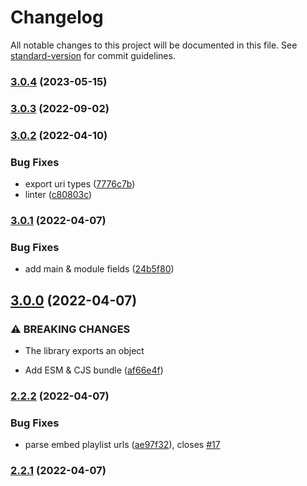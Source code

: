 # Changelog

All notable changes to this project will be documented in this file. See [standard-version](https://github.com/conventional-changelog/standard-version) for commit guidelines.

### [3.0.4](https://github.com/TooTallNate/spotify-uri/compare/v3.0.3...v3.0.4) (2023-05-15)

### [3.0.3](https://github.com/TooTallNate/spotify-uri/compare/v3.0.2...v3.0.3) (2022-09-02)

### [3.0.2](https://github.com/TooTallNate/spotify-uri/compare/v3.0.1...v3.0.2) (2022-04-10)


### Bug Fixes

* export uri types ([7776c7b](https://github.com/TooTallNate/spotify-uri/commit/7776c7be9265e12e68ed8ce1ec1c7ee1ec073e33))
* linter ([c80803c](https://github.com/TooTallNate/spotify-uri/commit/c80803ce0d44a558f5bc70192a0adcd867c38c55))

### [3.0.1](https://github.com/TooTallNate/spotify-uri/compare/v3.0.0...v3.0.1) (2022-04-07)


### Bug Fixes

* add main & module fields ([24b5f80](https://github.com/TooTallNate/spotify-uri/commit/24b5f80b91d8b0b83ea412eb22bdaafd1096d60d))

## [3.0.0](https://github.com/TooTallNate/spotify-uri/compare/v2.2.2...v3.0.0) (2022-04-07)


### ⚠ BREAKING CHANGES

* The library exports an object

* Add ESM & CJS bundle ([af66e4f](https://github.com/TooTallNate/spotify-uri/commit/af66e4f1d2f0e382951cf7c2685eca6444364d0c))

### [2.2.2](https://github.com/TooTallNate/spotify-uri/compare/v2.2.1...v2.2.2) (2022-04-07)


### Bug Fixes

* parse embed playlist urls ([ae97f32](https://github.com/TooTallNate/spotify-uri/commit/ae97f32d5f6d7c6c78a04c94fd78153e747a2b5f)), closes [#17](https://github.com/TooTallNate/spotify-uri/issues/17)

### [2.2.1](https://github.com/TooTallNate/spotify-uri/compare/v2.1.0...v2.2.1) (2022-04-07)
